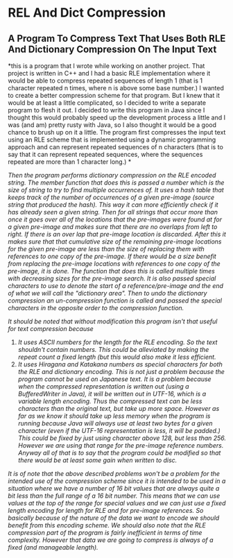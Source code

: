 # REL And Dict Compression
## A Program To Compress Text That Uses Both RLE And Dictionary Compression On The Input Text
*this is a program that I wrote while working on another project. That project is written in C++ and I had a basic RLE implementation where it would be able to compress repeated sequences of length 1 (that is 1 character repeated n times, where n is above some base number.) I wanted to create a better compression scheme for that program. But I knew that it would be at least a little complicated, so I decided to write a separate program to flesh it out. I decided to write this program in Java since I thought this would probably speed up the development process a little and I was (and am) pretty rusty with Java, so I also thought it would be a good chance to brush up on it a little.
The program first compresses the input text using an RLE scheme that is implemented using a dynamic programming approach and can represent repeated sequences of n characters (that is to say that it can represent repeated sequences, where the sequences repeated are more than 1 character long.) *

*Then the program performs dictionary compression on the RLE encoded string. The member function that does this is passed a number which is the size of string to try to find multiple occurrences of. It uses a hash table that keeps track of the number of occurrences of a given pre-image (source string that produced the hash). This way it can more efficiently check if it has already seen a given string. Then for all strings that occur more than once it goes over all of the locations that the pre-images were found at for a given pre-image and makes sure that there are no overlaps from left to right. If there is an over lap that pre-image location is discarded. After this it makes sure that that cumulative size of the remaining pre-image locations for the given pre-image are less than the size of replacing them with references to one copy of the pre-image. If there would be a size benefit from replacing the pre-image locations with references to one copy of the pre-image, it is done. The function that does this is called multiple times with decreasing sizes for the pre-image search. It is also passed special characters to use to denote the start of a reference\/pre-image and the end of what we will call the \"dictionary area\". Then to undo the dictionary compression an un-compression function is called and passed the special characters in the opposite order to the compression function.*

*It should be noted that without modification this program isn't that useful for text compression because*
1. *It uses ASCII numbers for the length for the RLE encoding. So the text shouldn't contain numbers. This could be alleviated by making the repeat count a fixed length (but this would also make it less efficient.*
2.  *It uses Hiragana and Katakana numbers as special characters for both the RLE and dictionary encoding. This is not just a problem because the program cannot be used on Japanese text. It is a problem because when the compressed representation is written out (using a BufferedWriter in Java), it will be written out in UTF-16, which is a variable length encoding. Thus the compressed text can be less characters than the original text, but take up more space. However as far as we know it should take up less memory when the program is running because Java will always use at least two bytes for a given character (even if the UTF-16 representation is less, it will be padded.) This could be fixed by just using character above 128, but less than 256. However we are using that range for the pre-image reference numbers. Anyway all of that is to say that the program could be modified so that there would be at least some gain when written to disc.*

*It is of note that the above described problems won't be a problem for the intended use of the compression scheme since it is intended to be used in a situation where we have a number of 16 bit values that are always quite a bit less than the full range of a 16 bit number. This means that we can use values at the top of the range for special values and we can just use a fixed length encoding for length for RLE and for pre-image references. So basically because of the nature of the data we want to encode we should benefit from this encoding scheme. We should also note that the RLE compression part of the program is fairly inefficient in terms of time complexity. However that data we are going to compress is always of a fixed (and manageable length).*
